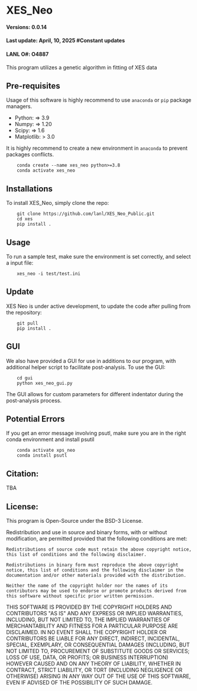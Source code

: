 # XES_Neo
#### Versions: 0.0.14
#### Last update: April, 10, 2025 #Constant updates
#### LANL O#: O4887

This program utilizes a genetic algorithm in fitting of XES data

## Pre-requisites
Usage of this software is highly recommend to use `anaconda` or `pip` package managers.

  - Python: => 3.9
  - Numpy: => 1.20
  - Scipy: => 1.6
  - Matplotlib: > 3.0

It is highly recommend to create a new environment in `anaconda` to prevent packages conflicts.

        conda create --name xes_neo python>=3.8
        conda activate xes_neo


## Installations
To install XES_Neo, simply clone the repo:

        git clone https://github.com/lanl/XES_Neo_Public.git 
        cd xes
        pip install .


## Usage
To run a sample test, make sure the environment is set correctly, and select a input file:

        xes_neo -i test/test.ini

## Update
XES Neo is under active development, to update the code after pulling from the repository:

        git pull
        pip install .
## GUI

We also have provided a GUI for use in additions to our program, with additional helper script to facilitate post-analysis. To use the GUI:

        cd gui
        python xes_neo_gui.py

The GUI allows for custom parameters for different indentator during the post-analysis process.

## Potential Errors
If you get an error message involving psutl, make sure you are in the right conda environment and install psutil

        conda activate xps_neo
        conda install psutl

## Citation:

TBA

## License:

This program is Open-Source under the BSD-3 License.

Redistribution and use in source and binary forms, with or without modification, are permitted provided that the following conditions are met:

	Redistributions of source code must retain the above copyright notice, this list of conditions and the following disclaimer.

	Redistributions in binary form must reproduce the above copyright notice, this list of conditions and the following disclaimer in the documentation and/or other materials provided with the distribution.

	Neither the name of the copyright holder nor the names of its contributors may be used to endorse or promote products derived from this software without specific prior written permission.
THIS SOFTWARE IS PROVIDED BY THE COPYRIGHT HOLDERS AND CONTRIBUTORS "AS IS" AND ANY EXPRESS OR IMPLIED WARRANTIES, INCLUDING, BUT NOT LIMITED TO, THE IMPLIED WARRANTIES OF MERCHANTABILITY AND FITNESS FOR A PARTICULAR PURPOSE ARE DISCLAIMED. IN NO EVENT SHALL THE COPYRIGHT HOLDER OR CONTRIBUTORS BE LIABLE FOR ANY DIRECT, INDIRECT, INCIDENTAL, SPECIAL, EXEMPLARY, OR CONSEQUENTIAL DAMAGES (INCLUDING, BUT NOT LIMITED TO, PROCUREMENT OF SUBSTITUTE GOODS OR SERVICES; LOSS OF USE, DATA, OR PROFITS; OR BUSINESS INTERRUPTION) HOWEVER CAUSED AND ON ANY THEORY OF LIABILITY, WHETHER IN CONTRACT, STRICT LIABILITY, OR TORT (INCLUDING NEGLIGENCE OR OTHERWISE) ARISING IN ANY WAY OUT OF THE USE OF THIS SOFTWARE, EVEN IF ADVISED OF THE POSSIBILITY OF SUCH DAMAGE.
